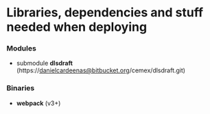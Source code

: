# Libraries, dependencies and stuff needed when deploying
### Modules
+ submodule **dlsdraft** (https://danielcardeenas@bitbucket.org/cemex/dlsdraft.git)


### Binaries
+ **webpack** (v3+)